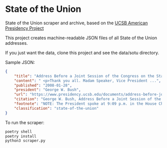 # State of the Union
State of the Union scraper and archive, based on the [UCSB American Presidency Project](https://www.presidency.ucsb.edu/)


This project creates machine-readable JSON files of all State of the Union addresses.

If you just want the data, clone this project and see the data/sotu directory.

Sample JSON:

```json
{
    "title": "Address Before a Joint Session of the Congress on the State of the Union", 
    "content": " <p>Thank you all. Madam Speaker, Vice President ...", 
    "published": "2008-01-28",
    "president": "George W. Bush",
    "url": "https://www.presidency.ucsb.edu/documents/address-before-joint-session-the-congress-the-state-the-union-18",
    "citation": "George W. Bush, Address Before a Joint Session of the Congress on the State of the Union Online by Gerhard Peters and John T. Woolley, The American Presidency Project https://www.presidency.ucsb.edu/node/277182", 
    "footnote": "NOTE: The President spoke at 9:09 p.m. in the House Chamber of the U.S. Capitol. In his remarks, he referred to President Hamid Karzai of Afghanistan; Usama bin Laden, leader of the Al Qaida terrorist organization; Gen. David H. Petraeus, USA, commanding general, Multi-National Force\u2014Iraq; President Mahmoud Abbas of the Palestinian Authority; and former Sen. Robert J. Dole and former Secretary of Health and Human Services Donna E. Shalala, Cochairs, President's Commission on Care for America's Returning Wounded Warriors. The Office of the Press Secretary also released a Spanish language transcript of this address.", 
    "classification": "state-of-the-union"
}
```

To run the scraper:
```python
poetry shell
poetry install
python3 scraper.py
```